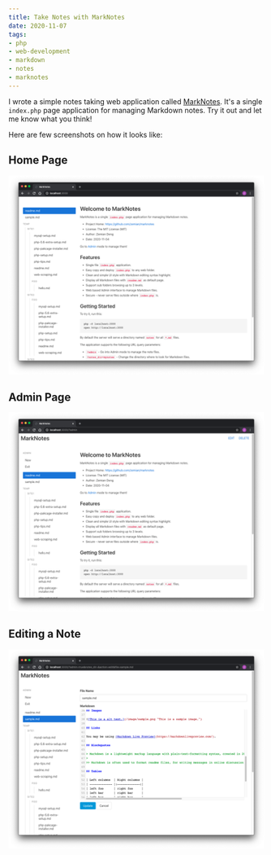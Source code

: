 ```yaml
---
title: Take Notes with MarkNotes
date: 2020-11-07
tags:
- php
- web-development
- markdown
- notes
- marknotes
---
```


I wrote a simple notes taking web application called [MarkNotes](https://github.com/zemian/marknotes). It's a single `index.php` page application for managing Markdown notes. Try it out and let me know what you think!

Here are few screenshots on how it looks like:

## Home Page
![](/posts-images/2020/marknotes1.png)

## Admin Page
![](/posts-images/2020/marknotes2.png)

## Editing a Note
![](/posts-images/2020/marknotes3.png)
